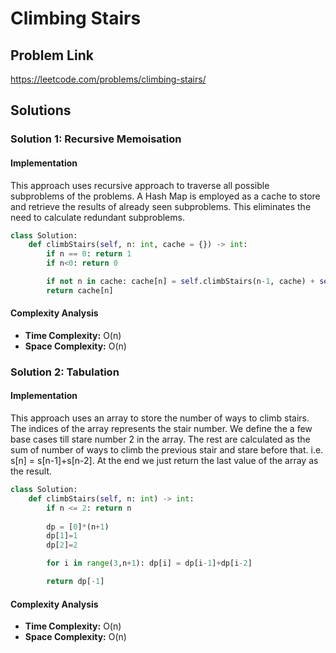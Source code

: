 # Climbing Stairs

## Problem Link

https://leetcode.com/problems/climbing-stairs/

## Solutions

### Solution 1: Recursive Memoisation

#### Implementation

This approach uses recursive approach to traverse all possible subproblems of the problems. A Hash Map is employed as a cache to store and retrieve the results of already seen subproblems. This eliminates the need to calculate redundant subproblems.

```python
class Solution:
    def climbStairs(self, n: int, cache = {}) -> int:
        if n == 0: return 1
        if n<0: return 0

        if not n in cache: cache[n] = self.climbStairs(n-1, cache) + self.climbStairs(n-2, cache)
        return cache[n]
```

#### Complexity Analysis

- **Time Complexity:** O(n)
- **Space Complexity:** O(n)

### Solution 2: Tabulation

#### Implementation

This approach uses an array to store the number of ways to climb stairs. The indices of the array represents the stair number. We define the a few base cases till stare number 2 in the array. The rest are calculated as the sum of number of ways to climb the previous stair and stare before that.
i.e. s[n] = s[n-1]+s[n-2]. At the end we just return the last value of the array as the result.

```python
class Solution:
    def climbStairs(self, n: int) -> int:
        if n <= 2: return n
            
        dp = [0]*(n+1)
        dp[1]=1
        dp[2]=2

        for i in range(3,n+1): dp[i] = dp[i-1]+dp[i-2]

        return dp[-1]
```

#### Complexity Analysis

- **Time Complexity:** O(n)
- **Space Complexity:** O(n)

